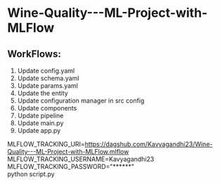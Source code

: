 # Wine-Quality---ML-Project-with-MLFlow


## WorkFlows:

1. Update config.yaml
2. Update schema.yaml
3. Update params.yaml
4. Update the entity
5. Update configuration manager in src config
6. Update components
7. Update pipeline
8. Update main.py
9. Update app.py



MLFLOW_TRACKING_URI=https://dagshub.com/Kavyagandhi23/Wine-Quality---ML-Project-with-MLFlow.mlflow \
MLFLOW_TRACKING_USERNAME=Kavyagandhi23 \
MLFLOW_TRACKING_PASSWORD="******" \
python script.py


